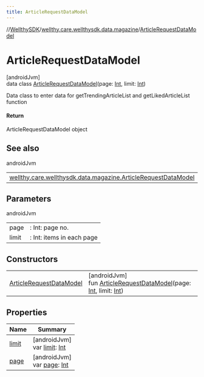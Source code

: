 ```yaml
---
title: ArticleRequestDataModel
---
```

//[WellthySDK](../../../index.html)/[wellthy.care.wellthysdk.data.magazine](../index.html)/[ArticleRequestDataModel](index.html)



# ArticleRequestDataModel



[androidJvm]\
data class [ArticleRequestDataModel](index.html)(page: [Int](https://kotlinlang.org/api/latest/jvm/stdlib/kotlin/-int/index.html), limit: [Int](https://kotlinlang.org/api/latest/jvm/stdlib/kotlin/-int/index.html))

Data class to enter data for getTrendingArticleList and getLikedArticleList function



#### Return



ArticleRequestDataModel object



## See also


androidJvm

| | |
|---|---|
| [wellthy.care.wellthysdk.data.magazine.ArticleRequestDataModel](index.html) |  |



## Parameters


androidJvm

| | |
|---|---|
| page | : Int: page no. |
| limit | : Int: items in each page |



## Constructors


| | |
|---|---|
| [ArticleRequestDataModel](-article-request-data-model.html) | [androidJvm]<br>fun [ArticleRequestDataModel](-article-request-data-model.html)(page: [Int](https://kotlinlang.org/api/latest/jvm/stdlib/kotlin/-int/index.html), limit: [Int](https://kotlinlang.org/api/latest/jvm/stdlib/kotlin/-int/index.html)) |


## Properties


| Name | Summary |
|---|---|
| [limit](limit.html) | [androidJvm]<br>var [limit](limit.html): [Int](https://kotlinlang.org/api/latest/jvm/stdlib/kotlin/-int/index.html) |
| [page](page.html) | [androidJvm]<br>var [page](page.html): [Int](https://kotlinlang.org/api/latest/jvm/stdlib/kotlin/-int/index.html) |


